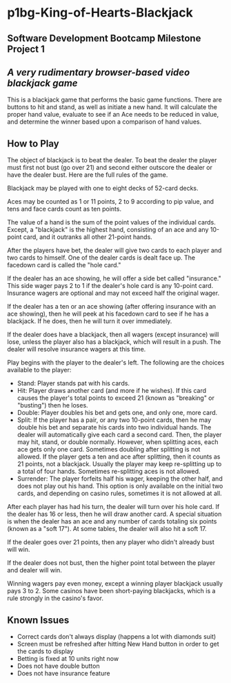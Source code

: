 # p1bg-King-of-Hearts-Blackjack
## Software Development Bootcamp Milestone Project 1
## _A very rudimentary browser-based video blackjack game_

This is a blackjack game that performs the basic game functions. 
There are buttons to hit and stand, as well as initiate a new hand. 
It will calculate the proper hand value, evaluate to see if an Ace 
needs to be reduced in value, and determine the winner based upon a 
comparison of hand values.

## How to Play

The object of blackjack is to beat the dealer. To beat the dealer the player must first not bust (go over 21) and second either outscore the dealer or have the dealer bust. Here are the full rules of the game.

Blackjack may be played with one to eight decks of 52-card decks.

Aces may be counted as 1 or 11 points, 2 to 9 according to pip value, and tens and face cards count as ten points.

The value of a hand is the sum of the point values of the individual cards. Except, a "blackjack" is the highest hand, consisting of an ace and any 10-point card, and it outranks all other 21-point hands.

After the players have bet, the dealer will give two cards to each player and two cards to himself. One of the dealer cards is dealt face up. The facedown card is called the "hole card."

If the dealer has an ace showing, he will offer a side bet called "insurance." This side wager pays 2 to 1 if the dealer's hole card is any 10-point card. Insurance wagers are optional and may not exceed half the original wager.

If the dealer has a ten or an ace showing (after offering insurance with an ace showing), then he will peek at his facedown card to see if he has a blackjack. If he does, then he will turn it over immediately.

If the dealer does have a blackjack, then all wagers (except insurance) will lose, unless the player also has a blackjack, which will result in a push. The dealer will resolve insurance wagers at this time.

Play begins with the player to the dealer's left. The following are the choices available to the player:
- Stand: Player stands pat with his cards.
- Hit: Player draws another card (and more if he wishes). If this card causes the player's total points to exceed 21 (known as "breaking" or "busting") then he loses.
- Double: Player doubles his bet and gets one, and only one, more card.
- Split: If the player has a pair, or any two 10-point cards, then he may double his bet and separate his cards into two individual hands. The dealer will automatically give each card a second card. Then, the player may hit, stand, or double normally. However, when splitting aces, each ace gets only one card. Sometimes doubling after splitting is not allowed. If the player gets a ten and ace after splitting, then it counts as 21 points, not a blackjack. Usually the player may keep re-splitting up to a total of four hands. Sometimes re-splitting aces is not allowed.
- Surrender: The player forfeits half his wager, keeping the other half, and does not play out his hand. This option is only available on the initial two cards, and depending on casino rules, sometimes it is not allowed at all.

After each player has had his turn, the dealer will turn over his hole card. If the dealer has 16 or less, then he will draw another card. A special situation is when the dealer has an ace and any number of cards totaling six points (known as a "soft 17"). At some tables, the dealer will also hit a soft 17.

If the dealer goes over 21 points, then any player who didn't already bust will win.

If the dealer does not bust, then the higher point total between the player and dealer will win.

Winning wagers pay even money, except a winning player blackjack usually pays 3 to 2. Some casinos have been short-paying blackjacks, which is a rule strongly in the casino's favor.

## Known Issues
- Correct cards don't always display (happens a lot with diamonds suit)
- Screen must be refreshed after hitting New Hand button in order to get the cards to display
- Betting is fixed at 10 units right now
- Does not have double button
- Does not have insurance feature
